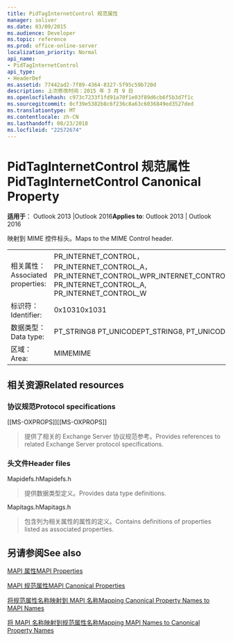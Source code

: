 ```yaml
---
title: PidTagInternetControl 规范属性
manager: soliver
ms.date: 03/09/2015
ms.audience: Developer
ms.topic: reference
ms.prod: office-online-server
localization_priority: Normal
api_name:
- PidTagInternetControl
api_type:
- HeaderDef
ms.assetid: 77442ad2-7f89-4364-8327-5f95c59b720d
description: 上次修改时间：2015 年 3 月 9 日
ms.openlocfilehash: c973c7233f1fd91a70f1e03f89d6cb6f5b3d7f1c
ms.sourcegitcommit: 0cf39e5382b8c6f236c8a63c6036849ed3527ded
ms.translationtype: MT
ms.contentlocale: zh-CN
ms.lasthandoff: 08/23/2018
ms.locfileid: "22572674"
---
```

# <a name="pidtaginternetcontrol-canonical-property"></a><span data-ttu-id="1c2d2-103">PidTagInternetControl 规范属性</span><span class="sxs-lookup"><span data-stu-id="1c2d2-103">PidTagInternetControl Canonical Property</span></span>

  
  
<span data-ttu-id="1c2d2-104">**适用于**： Outlook 2013 |Outlook 2016</span><span class="sxs-lookup"><span data-stu-id="1c2d2-104">**Applies to**: Outlook 2013 | Outlook 2016</span></span> 
  
<span data-ttu-id="1c2d2-105">映射到 MIME 控件标头。</span><span class="sxs-lookup"><span data-stu-id="1c2d2-105">Maps to the MIME Control header.</span></span>
  
|||
|:-----|:-----|
|<span data-ttu-id="1c2d2-106">相关属性：</span><span class="sxs-lookup"><span data-stu-id="1c2d2-106">Associated properties:</span></span>  <br/> |<span data-ttu-id="1c2d2-107">PR_INTERNET_CONTROL，PR_INTERNET_CONTROL_A，PR_INTERNET_CONTROL_W</span><span class="sxs-lookup"><span data-stu-id="1c2d2-107">PR_INTERNET_CONTROL, PR_INTERNET_CONTROL_A, PR_INTERNET_CONTROL_W</span></span>  <br/> |
|<span data-ttu-id="1c2d2-108">标识符：</span><span class="sxs-lookup"><span data-stu-id="1c2d2-108">Identifier:</span></span>  <br/> |<span data-ttu-id="1c2d2-109">0x1031</span><span class="sxs-lookup"><span data-stu-id="1c2d2-109">0x1031</span></span>  <br/> |
|<span data-ttu-id="1c2d2-110">数据类型：</span><span class="sxs-lookup"><span data-stu-id="1c2d2-110">Data type:</span></span>  <br/> |<span data-ttu-id="1c2d2-111">PT_STRING8 PT_UNICODE</span><span class="sxs-lookup"><span data-stu-id="1c2d2-111">PT_STRING8, PT_UNICODE</span></span>  <br/> |
|<span data-ttu-id="1c2d2-112">区域：</span><span class="sxs-lookup"><span data-stu-id="1c2d2-112">Area:</span></span>  <br/> |<span data-ttu-id="1c2d2-113">MIME</span><span class="sxs-lookup"><span data-stu-id="1c2d2-113">MIME</span></span>  <br/> |
   
## <a name="related-resources"></a><span data-ttu-id="1c2d2-114">相关资源</span><span class="sxs-lookup"><span data-stu-id="1c2d2-114">Related resources</span></span>

### <a name="protocol-specifications"></a><span data-ttu-id="1c2d2-115">协议规范</span><span class="sxs-lookup"><span data-stu-id="1c2d2-115">Protocol specifications</span></span>

<span data-ttu-id="1c2d2-116">[[MS-OXPROPS]]</span><span class="sxs-lookup"><span data-stu-id="1c2d2-116">[[MS-OXPROPS]]</span></span> 
  
> <span data-ttu-id="1c2d2-117">提供了相关的 Exchange Server 协议规范参考。</span><span class="sxs-lookup"><span data-stu-id="1c2d2-117">Provides references to related Exchange Server protocol specifications.</span></span>
    
### <a name="header-files"></a><span data-ttu-id="1c2d2-118">头文件</span><span class="sxs-lookup"><span data-stu-id="1c2d2-118">Header files</span></span>

<span data-ttu-id="1c2d2-119">Mapidefs.h</span><span class="sxs-lookup"><span data-stu-id="1c2d2-119">Mapidefs.h</span></span>
  
> <span data-ttu-id="1c2d2-120">提供数据类型定义。</span><span class="sxs-lookup"><span data-stu-id="1c2d2-120">Provides data type definitions.</span></span>
    
<span data-ttu-id="1c2d2-121">Mapitags.h</span><span class="sxs-lookup"><span data-stu-id="1c2d2-121">Mapitags.h</span></span>
  
> <span data-ttu-id="1c2d2-122">包含列为相关属性的属性的定义。</span><span class="sxs-lookup"><span data-stu-id="1c2d2-122">Contains definitions of properties listed as associated properties.</span></span>
    
## <a name="see-also"></a><span data-ttu-id="1c2d2-123">另请参阅</span><span class="sxs-lookup"><span data-stu-id="1c2d2-123">See also</span></span>



[<span data-ttu-id="1c2d2-124">MAPI 属性</span><span class="sxs-lookup"><span data-stu-id="1c2d2-124">MAPI Properties</span></span>](mapi-properties.md)
  
[<span data-ttu-id="1c2d2-125">MAPI 规范属性</span><span class="sxs-lookup"><span data-stu-id="1c2d2-125">MAPI Canonical Properties</span></span>](mapi-canonical-properties.md)
  
[<span data-ttu-id="1c2d2-126">将规范属性名称映射到 MAPI 名称</span><span class="sxs-lookup"><span data-stu-id="1c2d2-126">Mapping Canonical Property Names to MAPI Names</span></span>](mapping-canonical-property-names-to-mapi-names.md)
  
[<span data-ttu-id="1c2d2-127">将 MAPI 名称映射到规范属性名称</span><span class="sxs-lookup"><span data-stu-id="1c2d2-127">Mapping MAPI Names to Canonical Property Names</span></span>](mapping-mapi-names-to-canonical-property-names.md)

